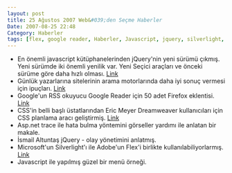 ```yaml
---
layout: post
title: 25 Ağustos 2007 Web&#039;den Seçme Haberler
Date: 2007-08-25 22:48
Category: Haberler
tags: [flex, google reader, Haberler, Javascript, jquery, silverlight, tab, trace]
---
```


-   En önemli javascript kütüphanelerinden jQuery'nin yeni sürümü
    çıkmış. Yeni sürümde iki önemli yenilik var. Yeni Seçici araçları ve
    önceki sürüme göre daha hızlı olması. [Link][]
-   Günlük yazarlarına sitelerinin arama motorlarında daha iyi sonuç
    vermesi için ipuçları. [Link][1]
-   Google'un RSS okuyucu Google Reader için 50 adet Firefox eklentisi.
    [Link][2]
-   CSS'in belli başlı üstatlarından Eric Meyer Dreamweaver
    kullanıcıları için CSS planlama aracı geliştirmiş. [Link][3]
-   Asp.net trace ile hata bulma yöntemini görseller yardımı ile anlatan
    bir makale.
-   İsmail Altuntaş jQuery - olay yönetimini anlatmış.
-   Microsoft'un Silverlight'ı ile Adobe'un Flex'i birlikte
    kullanılabiliyorlarmış. [Link][6]
-   Javascript ile yapılmış güzel bir menü örneği.


  [Link]: http://jquery.com/blog/2007/08/24/jquery-114-faster-more-tests-ready-for-12/
    "jQuery 1.1.4"
  [1]: http://searchengineland.com/070823-082758.php
    "günlük yazarlarınan öneriler "
  [2]: http://mashable.com/2007/08/23/google-reader-firefox/
    "Google Reader + Firefox"
  [3]: http://www.webassist.com/professional/products/productdetails.asp?PID=135&CouponID=ht8nbu&WAAID=302&RID=929&utm_source=CSSS_EricMeyer&utm_medium=Partner&utm_campaign=CSSS_launch&utm_nooverride=1
    "Eric Meyer "
  [6]: http://blog.paranoidferret.com/index.php/2007/08/20/communicate-between-flex-and-silverlight-using-javascript/#comment-608
    "silverlight ve flex"